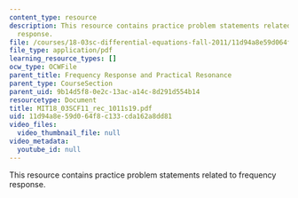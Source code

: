 ```yaml
---
content_type: resource
description: This resource contains practice problem statements related to frequency
  response.
file: /courses/18-03sc-differential-equations-fall-2011/11d94a8e59d064f8c133cda162a8dd81_MIT18_03SCF11_rec_1011s19.pdf
file_type: application/pdf
learning_resource_types: []
ocw_type: OCWFile
parent_title: Frequency Response and Practical Resonance
parent_type: CourseSection
parent_uid: 9b14d5f8-0e2c-13ac-a14c-8d291d554b14
resourcetype: Document
title: MIT18_03SCF11_rec_1011s19.pdf
uid: 11d94a8e-59d0-64f8-c133-cda162a8dd81
video_files:
  video_thumbnail_file: null
video_metadata:
  youtube_id: null
---
```

This resource contains practice problem statements related to frequency response.